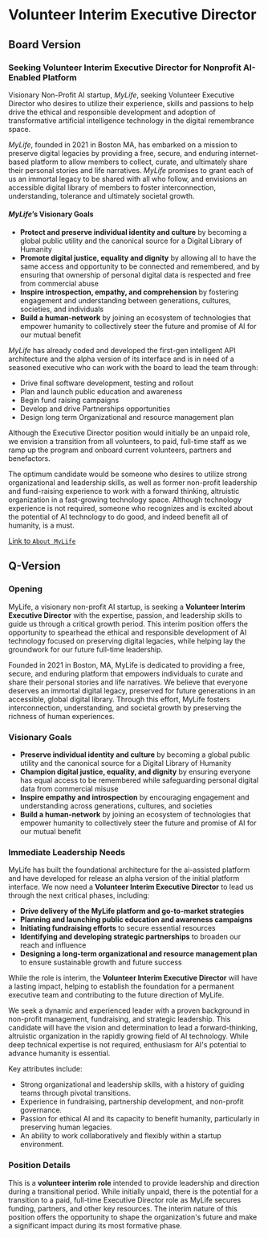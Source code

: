 # Volunteer Interim Executive Director

## Board Version

### Seeking Volunteer Interim Executive Director for Nonprofit AI-Enabled Platform

Visionary Non-Profit AI startup, _MyLife_, seeking Volunteer Executive Director who desires to utilize their experience, skills and passions to help drive the ethical and responsible development and adoption of transformative artificial intelligence technology in the digital remembrance space.

_MyLife_, founded in 2021 in Boston MA, has embarked on a mission to preserve digital legacies by providing a free, secure, and enduring internet-based platform to allow members to collect, curate, and ultimately share their personal stories and life narratives. _MyLife_ promises to grant each of us an immortal legacy to be shared with all who follow, and envisions an accessible digital library of members to foster interconnection, understanding, tolerance and ultimately societal growth.

#### _MyLife_’s Visionary Goals

- **Protect and preserve individual identity and culture** by becoming a global public utility and the canonical source for a Digital Library of Humanity
- **Promote digital justice, equality and dignity** by allowing all to have the same access and opportunity to be connected and remembered, and by ensuring that ownership of personal digital data is respected and free from commercial abuse
- **Inspire introspection, empathy, and comprehension** by fostering engagement and understanding between generations, cultures, societies, and individuals
- **Build a human-network** by joining an ecosystem of technologies that empower humanity to collectively steer the future and promise of AI for our mutual benefit

_MyLife_ has already coded and developed the first-gen intelligent API architecture and the alpha version of its interface and is in need of a seasoned executive who can work with the board to lead the team through:

- Drive final software development, testing and rollout
- Plan and launch public education and awareness
- Begin fund raising campaigns
- Develop and drive Partnerships opportunities
- Design long term Organizational and resource management plan

Although the Executive Director position would initially be an unpaid role, we envision a transition from all volunteers, to paid, full-time staff as we ramp up the program and onboard current volunteers, partners and benefactors.

The optimum candidate would be someone who desires to utilize strong organizational and leadership skills, as well as former non-profit leadership and fund-raising experience to work with a forward thinking, altruistic organization in a fast-growing technology space. Although technology experience is not required, someone who recognizes and is excited about the potential of AI technology to do good, and indeed benefit all of humanity, is a must.

[Link to `About MyLife`](https://humanremembranceproject.org/about)

## Q-Version

### Opening

MyLife, a visionary non-profit AI startup, is seeking a **Volunteer Interim Executive Director** with the expertise, passion, and leadership skills to guide us through a critical growth period. This interim position offers the opportunity to spearhead the ethical and responsible development of AI technology focused on preserving digital legacies, while helping lay the groundwork for our future full-time leadership.

Founded in 2021 in Boston, MA, MyLife is dedicated to providing a free, secure, and enduring platform that empowers individuals to curate and share their personal stories and life narratives. We believe that everyone deserves an immortal digital legacy, preserved for future generations in an accessible, global digital library. Through this effort, MyLife fosters interconnection, understanding, and societal growth by preserving the richness of human experiences.

### Visionary Goals

- **Preserve individual identity and culture** by becoming a global public utility and the canonical source for a Digital Library of Humanity
- **Champion digital justice, equality, and dignity** by ensuring everyone has equal access to be remembered while safeguarding personal digital data from commercial misuse
- **Inspire empathy and introspection** by encouraging engagement and understanding across generations, cultures, and societies
- **Build a human-network** by joining an ecosystem of technologies that empower humanity to collectively steer the future and promise of AI for our mutual benefit

### Immediate Leadership Needs

MyLife has built the foundational architecture for the ai-assisted platform and have developed for release an alpha version of the initial platform interface. We now need a **Volunteer Interim Executive Director** to lead us through the next critical phases, including:

- **Drive delivery of the MyLife platform and go-to-market strategies**
- **Planning and launching public education and awareness campaigns**
- **Initiating fundraising efforts** to secure essential resources
- **Identifying and developing strategic partnerships** to broaden our reach and influence
- **Designing a long-term organizational and resource management plan** to ensure sustainable growth and future success

While the role is interim, the **Volunteer Interim Executive Director** will have a lasting impact, helping to establish the foundation for a permanent executive team and contributing to the future direction of MyLife.

We seek a dynamic and experienced leader with a proven background in non-profit management, fundraising, and strategic leadership. This candidate will have the vision and determination to lead a forward-thinking, altruistic organization in the rapidly growing field of AI technology. While deep technical expertise is not required, enthusiasm for AI's potential to advance humanity is essential.

Key attributes include:

- Strong organizational and leadership skills, with a history of guiding teams through pivotal transitions.
- Experience in fundraising, partnership development, and non-profit governance.
- Passion for ethical AI and its capacity to benefit humanity, particularly in preserving human legacies.
- An ability to work collaboratively and flexibly within a startup environment.

### Position Details

This is a **volunteer interim role** intended to provide leadership and direction during a transitional period. While initially unpaid, there is the potential for a transition to a paid, full-time Executive Director role as MyLife secures funding, partners, and other key resources. The interim nature of this position offers the opportunity to shape the organization's future and make a significant impact during its most formative phase.
